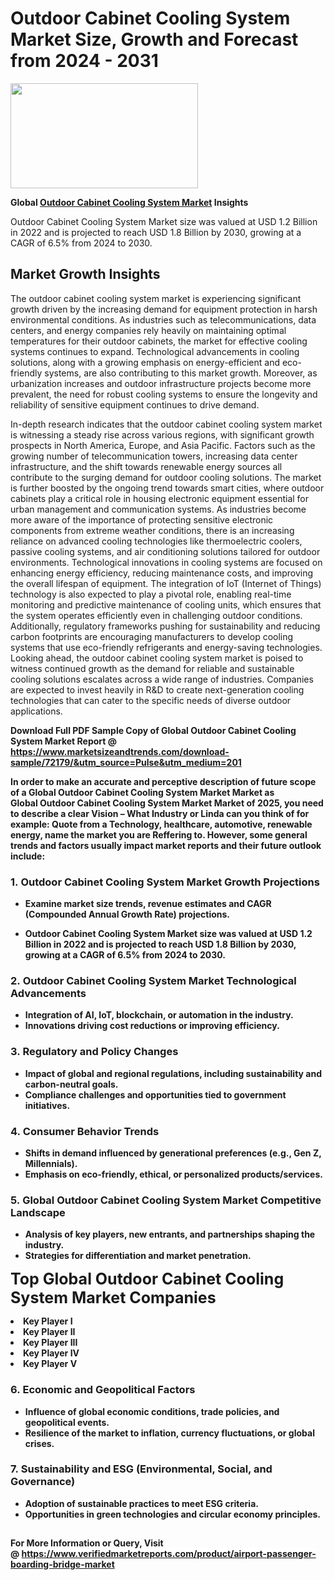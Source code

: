 <H1>Outdoor Cabinet Cooling System Market Size, Growth and Forecast from 2024 - 2031</H1><img class="aligncenter size-medium wp-image-584254" src="https://thirdeyenews.in/wp-content/uploads/2024/09/Global-Market-Research-300x168.jpeg" alt="" width="300" height="168" /><p><strong>Global&nbsp;<a href="https://www.marketsizeandtrends.com/download-sample/72179/&amp;utm_source=Pulse&amp;utm_medium=201">Outdoor Cabinet Cooling System Market</a> Insights</strong></p><p>Outdoor Cabinet Cooling System Market size was valued at USD 1.2 Billion in 2022 and is projected to reach USD 1.8 Billion by 2030, growing at a CAGR of 6.5% from 2024 to 2030.</p><p><h2>Market Growth Insights</h2> <p>The outdoor cabinet cooling system market is experiencing significant growth driven by the increasing demand for equipment protection in harsh environmental conditions. As industries such as telecommunications, data centers, and energy companies rely heavily on maintaining optimal temperatures for their outdoor cabinets, the market for effective cooling systems continues to expand. Technological advancements in cooling solutions, along with a growing emphasis on energy-efficient and eco-friendly systems, are also contributing to this market growth. Moreover, as urbanization increases and outdoor infrastructure projects become more prevalent, the need for robust cooling systems to ensure the longevity and reliability of sensitive equipment continues to drive demand.</p> <p><strong></strong></p> <p>In-depth research indicates that the outdoor cabinet cooling system market is witnessing a steady rise across various regions, with significant growth prospects in North America, Europe, and Asia Pacific. Factors such as the growing number of telecommunication towers, increasing data center infrastructure, and the shift towards renewable energy sources all contribute to the surging demand for outdoor cooling solutions. The market is further boosted by the ongoing trend towards smart cities, where outdoor cabinets play a critical role in housing electronic equipment essential for urban management and communication systems. As industries become more aware of the importance of protecting sensitive electronic components from extreme weather conditions, there is an increasing reliance on advanced cooling technologies like thermoelectric coolers, passive cooling systems, and air conditioning solutions tailored for outdoor environments. Technological innovations in cooling systems are focused on enhancing energy efficiency, reducing maintenance costs, and improving the overall lifespan of equipment. The integration of IoT (Internet of Things) technology is also expected to play a pivotal role, enabling real-time monitoring and predictive maintenance of cooling units, which ensures that the system operates efficiently even in challenging outdoor conditions. Additionally, regulatory frameworks pushing for sustainability and reducing carbon footprints are encouraging manufacturers to develop cooling systems that use eco-friendly refrigerants and energy-saving technologies. Looking ahead, the outdoor cabinet cooling system market is poised to witness continued growth as the demand for reliable and sustainable cooling solutions escalates across a wide range of industries. Companies are expected to invest heavily in R&D to create next-generation cooling technologies that can cater to the specific needs of diverse outdoor applications. <p><strong></p><p><span class=""><strong>Download Full PDF Sample Copy of Global Outdoor Cabinet Cooling System Market Report</strong> @ <a href="https://www.marketsizeandtrends.com/download-sample/72179/&amp;utm_source=Pulse&amp;utm_medium=201" target="_blank">https://www.marketsizeandtrends.com/download-sample/72179/&amp;utm_source=Pulse&amp;utm_medium=201</a></span></p><p>In order to make an accurate and perceptive description of future scope of a Global&nbsp;Outdoor Cabinet Cooling System Market Market as Global&nbsp;Outdoor Cabinet Cooling System Market Market of 2025, you need to describe a clear Vision &ndash; What Industry or Linda can you think of for example: Quote from a Technology, healthcare, automotive, renewable energy, name the market you are Reffering to. However, some general trends and factors usually impact market reports and their future outlook include:</p><h3>1.&nbsp;<strong>Outdoor Cabinet Cooling System Market Growth Projections</strong></h3><ul><li>Examine market size trends, revenue estimates and CAGR (Compounded Annual Growth Rate) projections.</li><li><p>Outdoor Cabinet Cooling System Market size was valued at USD 1.2 Billion in 2022 and is projected to reach USD 1.8 Billion by 2030, growing at a CAGR of 6.5% from 2024 to 2030.</p></li></ul><h3>2.&nbsp;<strong>Outdoor Cabinet Cooling System Market Technological Advancements</strong></h3><ul><li>Integration of AI, IoT, blockchain, or automation in the industry.</li><li>Innovations driving cost reductions or improving efficiency.</li></ul><h3>3.&nbsp;<strong>Regulatory and Policy Changes</strong></h3><ul><li>Impact of global and regional regulations, including sustainability and carbon-neutral goals.</li><li>Compliance challenges and opportunities tied to government initiatives.</li></ul><h3>4.&nbsp;<strong>Consumer Behavior Trends</strong></h3><ul><li>Shifts in demand influenced by generational preferences (e.g., Gen Z, Millennials).</li><li>Emphasis on eco-friendly, ethical, or personalized products/services.</li></ul><h3>5.&nbsp;<strong>Global Outdoor Cabinet Cooling System Market Competitive Landscape</strong></h3><ul><li>Analysis of key players, new entrants, and partnerships shaping the industry.</li><li>Strategies for differentiation and market penetration.</li></ul><p data-pm-slice="1 1 []"><span style="color: inherit; font-family: inherit; font-size: 25px;">Top Global Outdoor Cabinet Cooling System Market Companies</span></p><div class="" data-test-id=""><p><li>Key Player I</li><li> Key Player II</li><li> Key Player III</li><li> Key Player IV</li><li> Key Player V</li></p></div><h3>6.&nbsp;<strong>Economic and Geopolitical Factors</strong></h3><ul><li>Influence of global economic conditions, trade policies, and geopolitical events.</li><li>Resilience of the market to inflation, currency fluctuations, or global crises.</li></ul><h3>7.&nbsp;<strong>Sustainability and ESG (Environmental, Social, and Governance)</strong></h3><ul><li>Adoption of sustainable practices to meet ESG criteria.</li><li>Opportunities in green technologies and circular economy principles.</li></ul><h2><strong style="font-size: 14px;">For More Information or Query, Visit @&nbsp;</strong><a style="background-color: #ffffff; font-size: 14px;" href="https://www.marketsizeandtrends.com/report/outdoor-cabinet-cooling-system-market/" target="_blank">https://www.verifiedmarketreports.com/product/airport-passenger-boarding-bridge-market</a></h2>
